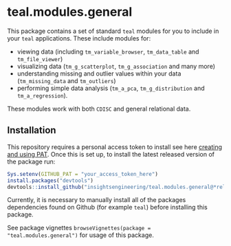 # teal.modules.general

This package contains a set of standard `teal` modules for you to include in your `teal` applications.
These include modules for:

- viewing data (including `tm_variable_browser`, `tm_data_table` and `tm_file_viewer`)
- visualizing data (`tm_g_scatterplot`, `tm_g_association` and many more)
- understanding missing and outlier values within your data (`tm_missing_data` and `tm_outliers`)
- performing simple data analysis (`tm_a_pca`, `tm_g_distribution` and `tm_a_regression`).

These modules work with both `CDISC` and general relational data.  

## Installation

This repository requires a personal access token to install see here [creating and using PAT](https://docs.github.com/en/github/authenticating-to-github/keeping-your-account-and-data-secure/creating-a-personal-access-token). Once this is set up, to install the latest released version of the package run:

```r
Sys.setenv(GITHUB_PAT = "your_access_token_here")
install.packages("devtools")
devtools::install_github("insightsengineering/teal.modules.general@*release")
```

Currently, it is necessary to manually install all of the packages dependencies found on Github (for example `teal`) before installing this package.  

See package vignettes `browseVignettes(package = "teal.modules.general")` for usage of this package.
